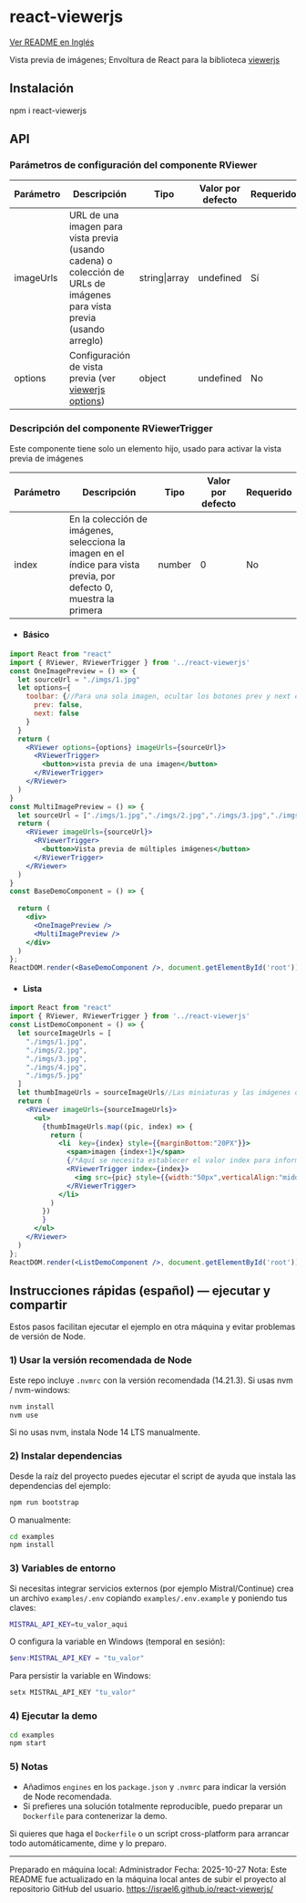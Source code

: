 # react-viewerjs

[Ver README en Inglés](README-en.md)

Vista previa de imágenes; Envoltura de React para la biblioteca [viewerjs](https://github.com/fengyuanchen/viewerjs)


## Instalación

npm i react-viewerjs

## API

### Parámetros de configuración del componente RViewer

| Parámetro   | Descripción | Tipo         | Valor por defecto | Requerido |
| ----------- | ----------- | ------------ | ----------------- | ---------- |
| imageUrls   | URL de una imagen para vista previa (usando cadena) o colección de URLs de imágenes para vista previa (usando arreglo) | string\|array | undefined | Sí |
| options     | Configuración de vista previa (ver [viewerjs options](https://github.com/fengyuanchen/viewerjs#options)) | object | undefined | No |

### Descripción del componente RViewerTrigger

Este componente tiene solo un elemento hijo, usado para activar la vista previa de imágenes

| Parámetro  | Descripción | Tipo  | Valor por defecto | Requerido |
| ---------- | ----------- | ----- | ----------------- | ---------- |
| index      | En la colección de imágenes, selecciona la imagen en el índice para vista previa, por defecto 0, muestra la primera | number | 0 | No |


- #### Básico
````jsx
import React from "react"
import { RViewer, RViewerTrigger } from '../react-viewerjs'
const OneImagePreview = () => {
  let sourceUrl = "./imgs/1.jpg"
  let options={
    toolbar: {//Para una sola imagen, ocultar los botones prev y next en la barra de herramientas
      prev: false,
      next: false
    }
  }
  return (
    <RViewer options={options} imageUrls={sourceUrl}>
      <RViewerTrigger>
        <button>vista previa de una imagen</button>
      </RViewerTrigger>
    </RViewer>
  )
}
const MultiImagePreview = () => {
  let sourceUrl = ["./imgs/1.jpg","./imgs/2.jpg","./imgs/3.jpg","./imgs/4.jpg","./imgs/5.jpg"]
  return (
    <RViewer imageUrls={sourceUrl}>
      <RViewerTrigger>
        <button>Vista previa de múltiples imágenes</button>
      </RViewerTrigger>
    </RViewer>
  )
}
const BaseDemoComponent = () => {
  
  return (
    <div>
      <OneImagePreview />
      <MultiImagePreview />
    </div>
  )
};
ReactDOM.render(<BaseDemoComponent />, document.getElementById('root'));
````

- #### Lista
````jsx
import React from "react"
import { RViewer, RViewerTrigger } from '../react-viewerjs'
const ListDemoComponent = () => {
  let sourceImageUrls = [
    "./imgs/1.jpg",
    "./imgs/2.jpg",
    "./imgs/3.jpg",
    "./imgs/4.jpg",
    "./imgs/5.jpg"
  ]
  let thumbImageUrls = sourceImageUrls//Las miniaturas y las imágenes originales son las mismas, solo para demostración
  return (
    <RViewer imageUrls={sourceImageUrls}>
      <ul>
        {thumbImageUrls.map((pic, index) => {
          return (
            <li  key={index} style={{marginBottom:"20PX"}}>
              <span>imagen {index+1}</span>
              {/*Aquí se necesita establecer el valor index para informar cuál imagen mostrar al activar la vista previa*/}
              <RViewerTrigger index={index}>
                <img src={pic} style={{width:"50px",verticalAlign:"middle"}}  />
              </RViewerTrigger>
            </li>
          )
        })
        }
      </ul>
    </RViewer>
  )
};
ReactDOM.render(<ListDemoComponent />, document.getElementById('root'));
````
## Instrucciones rápidas (español) — ejecutar y compartir

Estos pasos facilitan ejecutar el ejemplo en otra máquina y evitar problemas de versión de Node.

### 1) Usar la versión recomendada de Node

Este repo incluye `.nvmrc` con la versión recomendada (14.21.3). Si usas nvm / nvm-windows:

```bash
nvm install
nvm use
```

Si no usas nvm, instala Node 14 LTS manualmente.

### 2) Instalar dependencias

Desde la raíz del proyecto puedes ejecutar el script de ayuda que instala las dependencias del ejemplo:

```bash
npm run bootstrap
```

O manualmente:

```bash
cd examples
npm install
```

### 3) Variables de entorno

Si necesitas integrar servicios externos (por ejemplo Mistral/Continue) crea un archivo `examples/.env` copiando `examples/.env.example` y poniendo tus claves:

```bash
MISTRAL_API_KEY=tu_valor_aqui
```

O configura la variable en Windows (temporal en sesión):

```powershell
$env:MISTRAL_API_KEY = "tu_valor"
```

Para persistir la variable en Windows:

```cmd
setx MISTRAL_API_KEY "tu_valor"
```

### 4) Ejecutar la demo

```bash
cd examples
npm start
```

### 5) Notas

- Añadimos `engines` en los `package.json` y `.nvmrc` para indicar la versión de Node recomendada.
- Si prefieres una solución totalmente reproducible, puedo preparar un `Dockerfile` para contenerizar la demo.

Si quieres que haga el `Dockerfile` o un script cross-platform para arrancar todo automáticamente, dime y lo preparo.

---
Preparado en máquina local: Administrador
Fecha: 2025-10-27
Nota: Este README fue actualizado en la máquina local antes de subir el proyecto al repositorio GitHub del usuario.
https://israel6.github.io/react-viewerjs/
